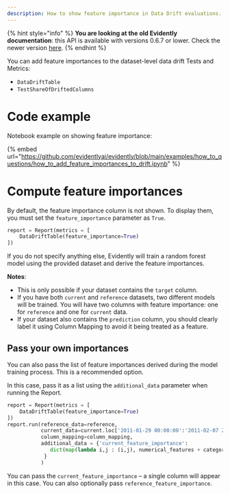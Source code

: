 ```yaml
---
description: How to show feature importance in Data Drift evaluations.
---
```


{% hint style="info" %}
**You are looking at the old Evidently documentation**: this API is available with versions 0.6.7 or lower. Check the newer version [here](https://docs.evidentlyai.com/introduction).
{% endhint %}

You can add feature importances to the dataset-level data drift Tests and Metrics:
* `DataDriftTable`
* `TestShareOfDriftedColumns`

# Code example

Notebook example on showing feature importance:

{% embed url="https://github.com/evidentlyai/evidently/blob/main/examples/how_to_questions/how_to_add_feature_importances_to_drift.ipynb" %}

# Compute feature importances

By default, the feature importance column is not shown. To display them, you must set the `feature_importance` parameter as `True`.

```python
report = Report(metrics = [
    DataDriftTable(feature_importance=True)
])
```

If you do not specify anything else, Evidently will train a random forest model using the provided dataset and derive the feature importances. 

**Notes**: 
* This is only possible if your dataset contains the `target` column.
* If you have both `current` and `reference` datasets, two different models will be trained. You will have two columns with feature importance: one for `reference` and one for `current` data.
* If your dataset also contains the `prediction` column, you should clearly label it using Column Mapping to avoid it being treated as a feature. 

## Pass your own importances

You can also pass the list of feature importances derived during the model training process. This is a recommended option. 

In this case, pass it as a list using the `additional_data` parameter when running the Report.

```python
report = Report(metrics = [
    DataDriftTable(feature_importance=True)
])
report.run(reference_data=reference,
           current_data=current.loc['2011-01-29 00:00:00':'2011-02-07 23:00:00'],
           column_mapping=column_mapping,
           additional_data = {'current_feature_importance':
              dict(map(lambda i,j : (i,j), numerical_features + categorical_features, regressor.feature_importances_))
            }
           )
```

You can pass the `current_feature_importance` – a single column will appear in this case. You can also optionally pass `reference_feature_importance`.
